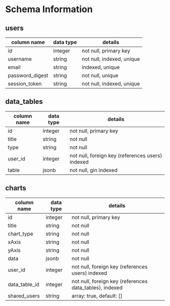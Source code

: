 # Schema Information

## users
column name     | data type | details
----------------|-----------|--------
id              | integer   | not null, primary key
username        | string    | not null, indexed, unique
email           | string    | indexed, unique
password_digest | string    | not null, unique
session_token   | string    | not null, indexed, unique

## data_tables
column name     | data type | details
----------------|-----------|--------
id              | integer   | not null, primary key
title           | string    | not null
type            | string    | not null
user_id         | integer   | not null, foreign key (references users) indexed
table           | jsonb     | not null, gin indexed

## charts
column name     | data type | details
----------------|-----------|--------
id              | integer   | not null, primary key
title           | string    | not null
chart_type            | string    | not null
xAxis           | string    | not null
yAxis           | string    | not null
data            | jsonb     | not null
user_id         | integer   | not null, foreign key (references users) indexed
data_table_id   | integer   | not null, foreign key (references data_tables), indexed
shared_users    | string    | array: true, default: []
